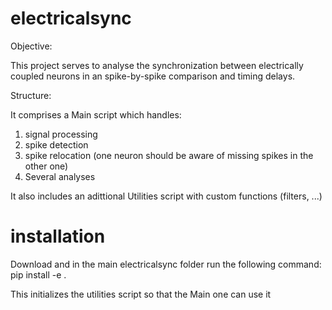 # electricalsync

Objective:

This project serves to analyse the synchronization between electrically coupled neurons in an spike-by-spike comparison and timing delays.


Structure:

It comprises a Main script which handles:
  1. signal processing
  2. spike detection
  3. spike relocation (one neuron should be aware of missing spikes in the other one)
  4. Several analyses

It also includes an adittional Utilities script with custom functions (filters, ...)

# installation

Download and in the main electricalsync folder run the following command: pip install -e .

This initializes the utilities script so that the Main one can use it
